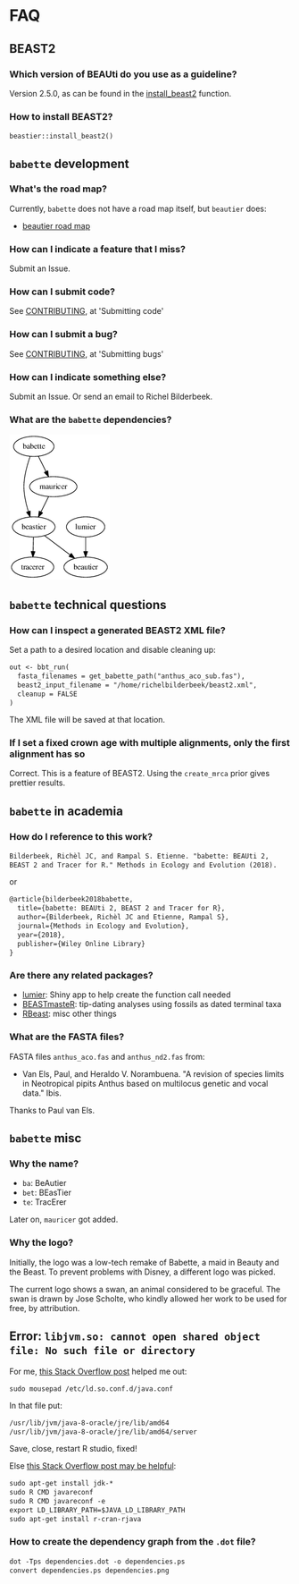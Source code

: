 # FAQ

## BEAST2

### Which version of BEAUti do you use as a guideline?

Version 2.5.0, as can be found in the [install_beast2](https://github.com/richelbilderbeek/beastier/blob/master/R/install_beast2.R) function.

### How to install BEAST2?

```
beastier::install_beast2()
```

## `babette` development 

### What's the road map?

Currently, `babette` does not have a road map itself, but `beautier` does:

 * [beautier road map](https://github.com/richelbilderbeek/beautier/blob/master/road_map.md)

### How can I indicate a feature that I miss?

Submit an Issue.

### How can I submit code?

See [CONTRIBUTING](../CONTRIBUTING.md), at 'Submitting code'

### How can I submit a bug?

See [CONTRIBUTING](../CONTRIBUTING.md), at 'Submitting bugs' 

### How can I indicate something else?

Submit an Issue. Or send an email to Richel Bilderbeek.

### What are the `babette` dependencies?

![babette dependencies](dependencies.png)

## `babette` technical questions

### How can I inspect a generated BEAST2 XML file?

Set a path to a desired location and disable cleaning up:

```
out <- bbt_run(
  fasta_filenames = get_babette_path("anthus_aco_sub.fas"),
  beast2_input_filename = "/home/richelbilderbeek/beast2.xml",
  cleanup = FALSE
)
```

The XML file will be saved at that location.

### If I set a fixed crown age with multiple alignments, only the first alignment has so

Correct. This is a feature of BEAST2. Using the `create_mrca` prior 
gives prettier results.

## `babette` in academia

### How do I reference to this work?

```
Bilderbeek, Richèl JC, and Rampal S. Etienne. "babette: BEAUti 2, BEAST 2 and Tracer for R." Methods in Ecology and Evolution (2018).
```

or

```
@article{bilderbeek2018babette,
  title={babette: BEAUti 2, BEAST 2 and Tracer for R},
  author={Bilderbeek, Richèl JC and Etienne, Rampal S},
  journal={Methods in Ecology and Evolution},
  year={2018},
  publisher={Wiley Online Library}
}
```

### Are there any related packages?

 * [lumier](https://github.com/richelbilderbeek/lumier): Shiny app to help create the function call needed
 * [BEASTmasteR](https://github.com/nmatzke/BEASTmasteR): tip-dating analyses using fossils as dated terminal taxa
 * [RBeast](https://github.com/beast-dev/RBeast): misc other things


### What are the FASTA files?

FASTA files `anthus_aco.fas` and `anthus_nd2.fas` from:
 
 * Van Els, Paul, and Heraldo V. Norambuena. "A revision of species limits in Neotropical pipits Anthus based on multilocus genetic and vocal data." Ibis.

Thanks to Paul van Els.

## `babette` misc

### Why the name?

 * `ba`: BeAutier
 * `bet`: BEasTier
 * `te`: TracErer

Later on, `mauricer` got added.

### Why the logo?

Initially, the logo was a low-tech remake of Babette, a maid in Beauty and the Beast. 
To prevent problems with Disney, a different logo was picked.

The current logo shows a swan, an animal considered to be graceful.
The swan is drawn by Jose Scholte, who kindly allowed her work to
be used for free, by attribution.

## Error: `libjvm.so: cannot open shared object file: No such file or directory`

For me, [this Stack Overflow post](https://stackoverflow.com/a/25932828) helped me out:

```
sudo mousepad /etc/ld.so.conf.d/java.conf
```

In that file put:

```
/usr/lib/jvm/java-8-oracle/jre/lib/amd64
/usr/lib/jvm/java-8-oracle/jre/lib/amd64/server
```

Save, close, restart R studio, fixed!

Else [this Stack Overflow post may be helpful](https://stackoverflow.com/a/43466434):

```
sudo apt-get install jdk-*
sudo R CMD javareconf
sudo R CMD javareconf -e
export LD_LIBRARY_PATH=$JAVA_LD_LIBRARY_PATH
sudo apt-get install r-cran-rjava
```

### How to create the dependency graph from the `.dot` file?

```
dot -Tps dependencies.dot -o dependencies.ps
convert dependencies.ps dependencies.png
```

